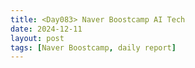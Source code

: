 ```yaml
---
title: <Day083> Naver Boostcamp AI Tech
date: 2024-12-11
layout: post
tags: [Naver Boostcamp, daily report]
---
```

